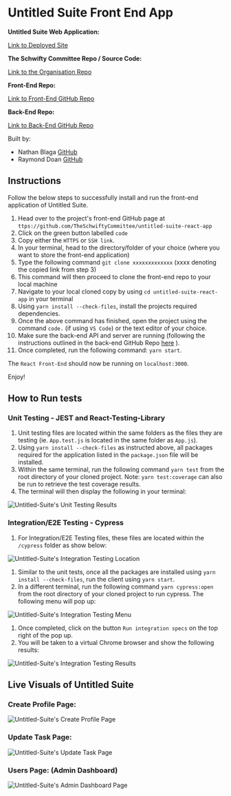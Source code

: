 # Untitled Suite Front End App

**Untitled Suite Web Application:**

[Link to Deployed Site](https://untitled-suite-react-app.netlify.app/)

**The Schwifty Committee Repo / Source Code:**

[Link to the Organisation Repo](https://github.com/TheSchwiftyCommittee/untitled-suite)

**Front-End Repo:**

[Link to Front-End GitHub Repo](https://github.com/TheSchwiftyCommittee/untitled-suite-react-app)

**Back-End Repo:**

[Link to Back-End GitHub Repo](https://github.com/TheSchwiftyCommittee/untitled-suite-api-db)

Built by:

- Nathan Blaga [GitHub](https://github.com/NJBLAGA)
- Raymond Doan [GitHub](https://github.com/raymonddoan)

## **Instructions**

Follow the below steps to successfully install and run the front-end application of Untitled Suite.

1. Head over to the project's front-end GitHub page at `ttps://github.com/TheSchwiftyCommittee/untitled-suite-react-app`
1. Click on the green button labelled `code`
1. Copy either the `HTTPS` or `SSH link`.
1. In your terminal, head to the directory/folder of your choice (where you want to store the front-end application)
1. Type the following command `git clone xxxxxxxxxxxxx` (xxxx denoting the copied link from step 3)
1. This command will then proceed to clone the front-end repo to your local machine
1. Navigate to your local cloned copy by using `cd untitled-suite-react-app` in your terminal
1. Using `yarn install --check-files`, install the projects required dependencies.
1. Once the above command has finished, open the project using the command `code.` (if using `VS Code`) or the text editor of your choice.
1. Make sure the back-end API and server are running (following the instructions outlined in the  back-end GitHub Repo [here](https://github.com/TheSchwiftyCommittee/untitled-suite-api-db) ).
1. Once completed, run the following command: `yarn start`.

The `React Front-End` should now be running on `localhost:3000`.

Enjoy!

## **How to Run tests**

### **Unit Testing - JEST and React-Testing-Library**

1. Unit testing files are located within the same folders as the files they are testing (ie. `App.test.js` is located in the same folder as `App.js`).
1. Using `yarn install --check-files` as instructed above, all packages required for the application listed in the `package.json` file will be installed.
1. Within the same terminal, run the following command `yarn test` from the root directory of your cloned project. Note: `yarn test:coverage` can also be run to retrieve the test coverage results.
1. The terminal will then display the following in your terminal:

![Untitled-Suite's Unit Testing Results](./public/jest-testing.png)

### **Integration/E2E Testing - Cypress**

1. For Integration/E2E Testing files, these files are located within the `/cypress` folder as show below:

![Untitled-Suite's Integration Testing Location](./public/cypress.png)

1. Similar to the unit tests, once all the packages are installed using `yarn install --check-files`, run the client using `yarn start`.
1. In a different terminal, run the following command `yarn cypress:open` from the root directory of your cloned project to run cypress. The following menu will pop up:

![Untitled-Suite's Integration Testing Menu](./public/cypress_menu.png)

1. Once completed, click on the button `Run integration specs` on the top right of the pop up.
1. You will be taken to a virtual Chrome browser and show the following results:

![Untitled-Suite's Integration Testing Results](./public/cypress_tests_results.png)

## **Live Visuals of Untitled Suite**

### **Create Profile Page:**

![Untitled-Suite's Create Profile Page](./public/Selection_236.png)

### **Update Task Page:**

![Untitled-Suite's Update Task Page](./public/Selection_236.png)

### **Users Page: (Admin Dashboard)**

![Untitled-Suite's Admin Dashboard Page](./public/Selection_236.png)

